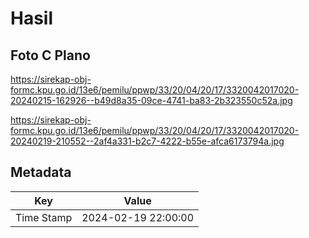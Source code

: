 # Hasil

## Foto C Plano

https://sirekap-obj-formc.kpu.go.id/13e6/pemilu/ppwp/33/20/04/20/17/3320042017020-20240215-162926--b49d8a35-09ce-4741-ba83-2b323550c52a.jpg

https://sirekap-obj-formc.kpu.go.id/13e6/pemilu/ppwp/33/20/04/20/17/3320042017020-20240219-210552--2af4a331-b2c7-4222-b55e-afca6173794a.jpg


## Metadata

| Key        | Value               |
| ---------- | ------------------- |
| Time Stamp | 2024-02-19 22:00:00 |



